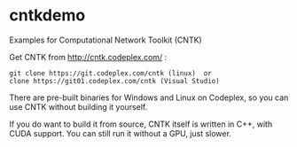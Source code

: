 # cntkdemo
Examples for Computational Network Toolkit (CNTK)

Get CNTK from http://cntk.codeplex.com/ :

	git clone https://git.codeplex.com/cntk (linux)  or 
	clone https://git01.codeplex.com/cntk (Visual Studio)

There are pre-built binaries for Windows and Linux on Codeplex, so you can use CNTK without building it yourself. 

If you do want to build it from source, CNTK itself is written in C++, with CUDA support. You can still run it without a GPU, just slower. 


